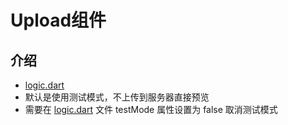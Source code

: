 # Upload组件

## 介绍

- [logic.dart](logic.dart)
- 默认是使用测试模式，不上传到服务器直接预览
- 需要在 [logic.dart](logic.dart) 文件 testMode 属性设置为 false 取消测试模式